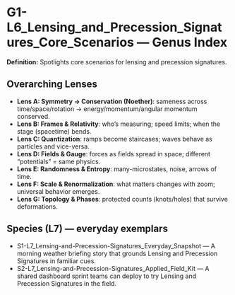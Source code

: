 # G1-L6_Lensing_and_Precession_Signatures_Core_Scenarios — Genus Index
**Definition:** Spotlights core scenarios for lensing and precession signatures.

## Overarching Lenses

- **Lens A: Symmetry -> Conservation (Noether)**: sameness across time/space/rotation → energy/momentum/angular momentum conserved.
- **Lens B: Frames & Relativity**: who’s measuring; speed limits; when the stage (spacetime) bends.
- **Lens C: Quantization**: ramps become staircases; waves behave as particles and vice-versa.
- **Lens D: Fields & Gauge**: forces as fields spread in space; different “potentials” = same physics.
- **Lens E: Randomness & Entropy**: many-microstates, noise, arrows of time.
- **Lens F: Scale & Renormalization**: what matters changes with zoom; universal behavior emerges.
- **Lens G: Topology & Phases**: protected counts (knots/holes) that survive deformations.

## Species (L7) — everyday exemplars
- S1-L7_Lensing-and-Precession-Signatures_Everyday_Snapshot — A morning weather briefing story that grounds Lensing and Precession Signatures in familiar cues.
- S2-L7_Lensing-and-Precession-Signatures_Applied_Field_Kit — A shared dashboard sprint teams can deploy to try Lensing and Precession Signatures in the field.
